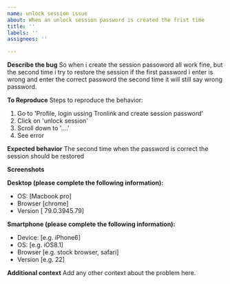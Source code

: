 ```yaml
---
name: unlock session issue 
about: When an unlock session password is created the frist time
title: ''
labels: ''
assignees: ''

---
```


**Describe the bug**
So when i create the session passoword all work fine, but the second time i try to restore the session if the first password i enter is wrong and enter the correct password the second time it will still say wrong password.

**To Reproduce**
Steps to reproduce the behavior:
1. Go to 'Profile, login ussing Tronlink and create session password'
2. Click on 'unlock session'
3. Scroll down to '....'
4. See error

**Expected behavior**
The second time when the password is correct the session should be restored

**Screenshots**



**Desktop (please complete the following information):**
 - OS: [Macbook pro]
 - Browser [chrome]
 - Version [ 79.0.3945.79]

**Smartphone (please complete the following information):**
 - Device: [e.g. iPhone6]
 - OS: [e.g. iOS8.1]
 - Browser [e.g. stock browser, safari]
 - Version [e.g. 22]

**Additional context**
Add any other context about the problem here.
